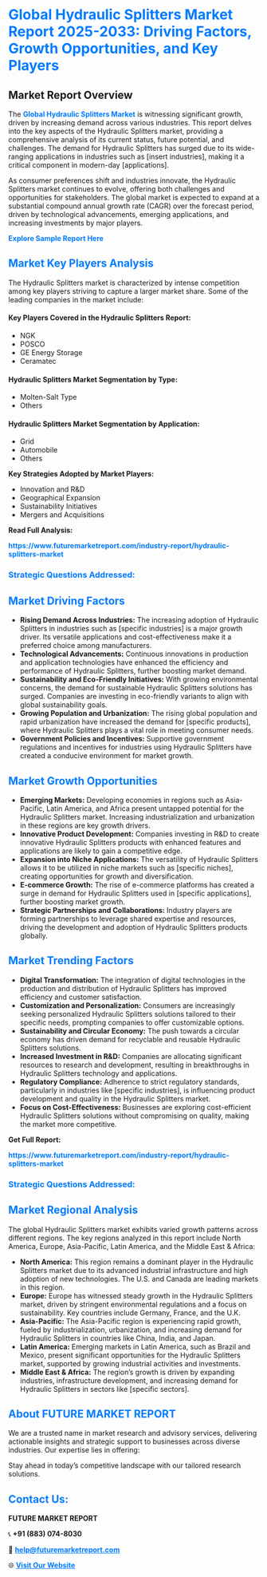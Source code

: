 <h1 style="color: #007BFF;">Global Hydraulic Splitters Market Report 2025-2033: Driving Factors, Growth Opportunities, and Key Players</h1>

<section id="overview">
<h2>Market Report Overview</h2>
<p>The <a href="https://www.futuremarketreport.com/industry-report/hydraulic-splitters-market" style="color: #007BFF; text-decoration: none;"><strong>Global Hydraulic Splitters Market</strong></a> is witnessing significant growth, driven by increasing demand across various industries. This report delves into the key aspects of the Hydraulic Splitters market, providing a comprehensive analysis of its current status, future potential, and challenges. The demand for Hydraulic Splitters has surged due to its wide-ranging applications in industries such as [insert industries], making it a critical component in modern-day [applications].</p>
<p>As consumer preferences shift and industries innovate, the Hydraulic Splitters market continues to evolve, offering both challenges and opportunities for stakeholders. The global market is expected to expand at a substantial compound annual growth rate (CAGR) over the forecast period, driven by technological advancements, emerging applications, and increasing investments by major players.</p>
</section>

<section id="overview">
<p><a href="https://www.futuremarketreport.com/request-sample/reportId=33061" style="color: #007BFF; text-decoration: none;"><strong>Explore Sample Report Here</strong></a></p>
</section>

<section id="key-players">
<h2 style="color: #007BFF;">Market Key Players Analysis</h2>
<p>The Hydraulic Splitters market is characterized by intense competition among key players striving to capture a larger market share. Some of the leading companies in the market include:</p>
<h4>Key Players Covered in the Hydraulic Splitters Report:</h4>
<ul><li>NGK</li><li>POSCO</li><li>GE Energy Storage</li><li>Ceramatec</li></ul>
<h4>Hydraulic Splitters Market Segmentation by Type:</h4>
<ul><li>Molten-Salt Type</li><li>Others</li></ul>

<h4>Hydraulic Splitters Market Segmentation by Application:</h4>
<ul><li>Grid</li><li>Automobile</li><li>Others</li></ul>
<p><strong>Key Strategies Adopted by Market Players:</strong></p>
<ul>
<li>Innovation and R&D</li>
<li>Geographical Expansion</li>
<li>Sustainability Initiatives</li>
<li>Mergers and Acquisitions</li>
</ul>
</section>

<section>
<p><strong>Read Full Analysis: </strong></p><a href="https://www.futuremarketreport.com/industry-report/hydraulic-splitters-market" style="color: #007BFF; text-decoration: none;"><strong>https://www.futuremarketreport.com/industry-report/hydraulic-splitters-market</strong></a>
<h3 style="color: #007BFF;">Strategic Questions Addressed:</h3>
</section>

<section id="driving-factors">
<h2 style="color: #007BFF;">Market Driving Factors</h2>
<ul>
<li><strong>Rising Demand Across Industries:</strong> The increasing adoption of Hydraulic Splitters in industries such as [specific industries] is a major growth driver. Its versatile applications and cost-effectiveness make it a preferred choice among manufacturers.</li>
<li><strong>Technological Advancements:</strong> Continuous innovations in production and application technologies have enhanced the efficiency and performance of Hydraulic Splitters, further boosting market demand.</li>
<li><strong>Sustainability and Eco-Friendly Initiatives:</strong> With growing environmental concerns, the demand for sustainable Hydraulic Splitters solutions has surged. Companies are investing in eco-friendly variants to align with global sustainability goals.</li>
<li><strong>Growing Population and Urbanization:</strong> The rising global population and rapid urbanization have increased the demand for [specific products], where Hydraulic Splitters plays a vital role in meeting consumer needs.</li>
<li><strong>Government Policies and Incentives:</strong> Supportive government regulations and incentives for industries using Hydraulic Splitters have created a conducive environment for market growth.</li>
</ul>
</section>

<section id="growth-opportunities">
<h2 style="color: #007BFF;">Market Growth Opportunities</h2>
<ul>
<li><strong>Emerging Markets:</strong> Developing economies in regions such as Asia-Pacific, Latin America, and Africa present untapped potential for the Hydraulic Splitters market. Increasing industrialization and urbanization in these regions are key growth drivers.</li>
<li><strong>Innovative Product Development:</strong> Companies investing in R&D to create innovative Hydraulic Splitters products with enhanced features and applications are likely to gain a competitive edge.</li>
<li><strong>Expansion into Niche Applications:</strong> The versatility of Hydraulic Splitters allows it to be utilized in niche markets such as [specific niches], creating opportunities for growth and diversification.</li>
<li><strong>E-commerce Growth:</strong> The rise of e-commerce platforms has created a surge in demand for Hydraulic Splitters used in [specific applications], further boosting market growth.</li>
<li><strong>Strategic Partnerships and Collaborations:</strong> Industry players are forming partnerships to leverage shared expertise and resources, driving the development and adoption of Hydraulic Splitters products globally.</li>
</ul>
</section>

<section id="trending-factors">
<h2 style="color: #007BFF;">Market Trending Factors</h2>
<ul>
<li><strong>Digital Transformation:</strong> The integration of digital technologies in the production and distribution of Hydraulic Splitters has improved efficiency and customer satisfaction.</li>
<li><strong>Customization and Personalization:</strong> Consumers are increasingly seeking personalized Hydraulic Splitters solutions tailored to their specific needs, prompting companies to offer customizable options.</li>
<li><strong>Sustainability and Circular Economy:</strong> The push towards a circular economy has driven demand for recyclable and reusable Hydraulic Splitters solutions.</li>
<li><strong>Increased Investment in R&D:</strong> Companies are allocating significant resources to research and development, resulting in breakthroughs in Hydraulic Splitters technology and applications.</li>
<li><strong>Regulatory Compliance:</strong> Adherence to strict regulatory standards, particularly in industries like [specific industries], is influencing product development and quality in the Hydraulic Splitters market.</li>
<li><strong>Focus on Cost-Effectiveness:</strong> Businesses are exploring cost-efficient Hydraulic Splitters solutions without compromising on quality, making the market more competitive.</li>
</ul>
</section>

<section>
<p><strong>Get Full Report: </strong></p><a href="https://www.futuremarketreport.com/industry-report/hydraulic-splitters-market" style="color: #007BFF; text-decoration: none;"><strong>https://www.futuremarketreport.com/industry-report/hydraulic-splitters-market</strong></a>
<h3 style="color: #007BFF;">Strategic Questions Addressed:</h3>
</section>


<section id="regional-analysis">
<h2 style="color: #007BFF;">Market Regional Analysis</h2>
<p>The global Hydraulic Splitters market exhibits varied growth patterns across different regions. The key regions analyzed in this report include North America, Europe, Asia-Pacific, Latin America, and the Middle East & Africa:</p>
<ul>
<li><strong>North America:</strong> This region remains a dominant player in the Hydraulic Splitters market due to its advanced industrial infrastructure and high adoption of new technologies. The U.S. and Canada are leading markets in this region.</li>
<li><strong>Europe:</strong> Europe has witnessed steady growth in the Hydraulic Splitters market, driven by stringent environmental regulations and a focus on sustainability. Key countries include Germany, France, and the U.K.</li>
<li><strong>Asia-Pacific:</strong> The Asia-Pacific region is experiencing rapid growth, fueled by industrialization, urbanization, and increasing demand for Hydraulic Splitters in countries like China, India, and Japan.</li>
<li><strong>Latin America:</strong> Emerging markets in Latin America, such as Brazil and Mexico, present significant opportunities for the Hydraulic Splitters market, supported by growing industrial activities and investments.</li>
<li><strong>Middle East & Africa:</strong> The region’s growth is driven by expanding industries, infrastructure development, and increasing demand for Hydraulic Splitters in sectors like [specific sectors].</li>
</ul>
</section>

<footer>
<h2 style="color: #007BFF;">About FUTURE MARKET REPORT</h2>
<p>We are a trusted name in market research and advisory services, delivering actionable insights and strategic support to businesses across diverse industries. Our expertise lies in offering:</p>

<p>Stay ahead in today’s competitive landscape with our tailored research solutions.</p>

<h2 style="color: #007BFF;">Contact Us:</h2>
<p><strong>FUTURE MARKET REPORT</strong></p>
<p>📞 <strong>+91 (883) 074-8030</strong></p>
<p>📧 <strong><a href="mailto:help@futuremarketreport.com" style="color: #007BFF;">help@futuremarketreport.com</a></strong></p>
<p>🌐 <strong><a href="https://www.futuremarketreport.com/" style="color: #007BFF;">Visit Our Website</a></strong></p>
</footer>